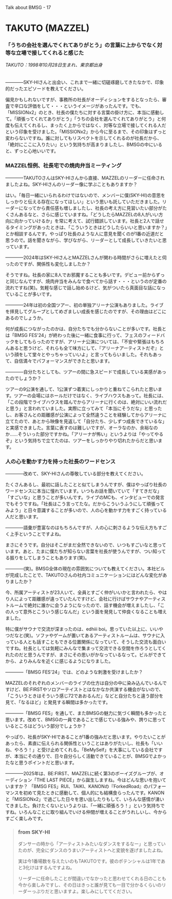 Talk about BMSG - 17

# TAKUTO (MAZZEL)
### 「うちの会社を選んでくれてありがとう」の言葉に上からでなく対等な立場で接してくれると感じた

*TAKUTO：1998年10月28日生まれ、東京都出身*
<br/><br/><br/>
————SKY-HIさんと出会い、これまで一緒に切磋琢磨してきたなかで、印象的だったエピソードを教えてください。

偏見かもしれないですが、事務所の社長がオーディションをするとなったら、審査で辛口な評価をして・・・というイメージがあったんです。でも、「MISSIONx2」のとき、社長の僕たちに対する言葉の掛け方に、本当に感動して。「頑張ってくれてありがとう」「うちの会社を選んでくれてありがとう」と何度も伝えてくれるし、まったく上からではなく、対等な立場で接してくれる人だという印象を受けました。「MISSIONx2」から今に至るまで、その印象はずっと変わらないですね。誰に対してもリスペクトを示してくれるのが社長だから、「絶対にここに入りたい」という気持ちが高まりましたし、BMSGの中にいると、ずっと心地いいです。

### MAZZEL恒例、社長宅での焼肉弁当ミーティング

————TAKUTOさんはSKY-HIさんから直接、MAZZELのリーダーに任命されましたよね。SKY-HIさんのリーダー像に学ぶこともありますか？

はい。「毎日一緒にいられるわけではないので、メンバーに僕(SKY-HI)の意思をしっかりと伝える存在になってほしい」という思いも託していただきました。リーダーになってから責任感も増しましたし、社長の考え方に見習いたい部分がたくさんあるなと、さらに感じていますね。「どうしたらMAZZELの8人がいい方向に向かっていけるか」を常に考えて、試行錯誤しています。社長と2人で話せるタイミングがあったときは、「こういうときはどうしたらいいと思いますか？」とか相談するんです。やっぱり社長のような人に意見を聞くのが1番の近道だと思うので。話を聞きながら、学びながら、リーダーとして成長していきたいと思っています。

————2024年はSKY-HIさんとMAZZELさんが関わる時間がさらに増えたと伺ったのですが、関係性も変化しましたか？

そうですね。社長の家に8人でお邪魔することも多いです。デビュー前からずっと同じなんですが、焼肉弁当をみんなで食べてから話す・・・というのが定番の流れですね(笑)。気軽な感じで話し始めるけど、気がついたら真面目な話になっていることが多いです。

————24年は初の全国ツアー、初の単独アリーナ公演もありました。ライブを拝見してグループとしてめざましい成長を感じたのですが、その理由はどこにあるのでしょうか。

何が成長につながったのかは、自分たちでも分からないことが多いです。社長とは「BMSG FES'24」が終わった後に一緒に食事に行って、フェスのフィードバックをしてもらったのですが、アリーナ公演については、「不安や緊張はもちろんあると思うけど、それらも全て味方にして、『アリーナアーティストだぞ』という顔をして堂々とやっちゃっていいよ」と言ってもらいました。それもあって、自信満々でパフォーマンスができたと思います。

————自分たちとしても、ツアーの間に急スピードで成長している実感があったのでしょうか？

ツアーの9公演を通して、1公演ずつ着実にしっかりと重ねてこられたと思います。ツアーの会場にはホールだけではなく、ライブハウスもあって。社長には、「この段階でライブハウスを踏んでからアリーナに行くのは、絶対にいい流れだと思う」と言われていました。実際に立ってみて「本当にそうだな」と思ったし、お客さんとの距離感が公演によって全然違うことを経験してからアリーナに立てたので、あとから映像を見返して「自分たち、少しずつ成長できているな」と実感できました。言葉に表すのは難しいですが、オーラなのか、余裕なのか......そういった部分ですかね。「アリーナが怖い」というよりは「やってやるぞ」という気持ちで立てたのは、ツアーをしっかりやり切れたからだと思います。

### 人の心を動かす力を持った社長のワードセンス

————改めて、SKY-HIさんの尊敬している部分を教えてください。

たくさんあるし、最初に話したことと似てしまうんですが、僕はやっぱり社長のワードセンスに本当に憧れています。いつもお話を聞いていて「すてきだな」「すごいな」と思うことが多いんです。ライブのMCも、インタビューでの発言でもそうですね。「社長はこう言ってたな。だからこういうふうにして頑張ってみよう」と日々意識することが多いので、人の心を動かす力をすごく持っている人だと思います。

————語彙が豊富なのはもちろんですが、人の心に刺さるような伝え方もすごく上手ということですよね。

まさにそうです。自分はそこがまだ全然できないので、いつもすごいなと思っています。あと、たまに僕たちが知らない言葉を社長が使うんですが、つい知ってる振りをしてしまうこともあります(笑)。

————(笑)。BMSG全体の現在の雰囲気についても教えてください。本社ビルが完成したことで、TAKUTOさんの社内コミュニケーションにはどんな変化がありましたか？

今、所属アーティストが23人いて、全員とすごく仲がいいかと言われたら、やはり人によって距離感が違っていたんですけど、会社に行けばサウナやアーティストルームで絶対に誰かに会うようになったので、話す機会が増えましたし、「この人って意外とこういう感じなんだ」という面を発見して仲良くなることも増えました。

特に僕がサウナで交流が深まったのは、edhiii boi。思っていた以上に、いいやつだなと(笑)。ソファやゲームが置いてあるアーティストルームは、サウナに入っている人とも話すこともできる位置関係になっていて、そうした交流も面白いですね。社長としては気軽にみんなで集まって交流できる空間を作ろうとしてくれたのだと思うんですが、まさにその思いがかなっているなって。ビルができてから、よりみんなを近くに感じるようになりました。

————「BMSG FES'24」では、どのような刺激を受けましたか？

MAZZELのそれぞれのメンバーのライブの仕方は自分の中に染み込んでいるんですけど、BE:FIRSTやソロアーテイストとはなかなか共演する機会がないので、「こういうときはそういう感じ72であおるんだ」などと自分たちと違う部分を見て、「なるほど」と発見する瞬間は多かったです。

————「BMSG FES」を通して、またBMSGの魅力に気づく瞬間も多かったと思います。改めて、BMSGの一員であることで感じている強みや、誇りに思っているところはどういう部分でしょうか？

やっぱり、社長がSKY-HIであることが1番の強みだと思います。やりたいことがあったら、素直に伝えられる関係性ということはありがたいし、社長も「いいね、やろう！」と受け止めてくれる。「BeMySelf」を大事にしている会社ですが、本当にその通りで、日々自分らしく活動できていることが、BMSGでよかったなと思うポイントだと思います。

————2025年は、BE:FIRST、MAZZELに続く第3のボーイズグループが、オーディション「THE LAST PIECE」から誕生しますね。今はどんな思いを抱いていますか？
「BMSG FES」RUI、TAIKI、KANONの『ForkedRoad』のパフォーマンスを初めて見たときに感動して、個人的にも結構食らったんです。KANONと「MISSIONx2」で過ごした日々を思い出したりもして、いろんな感情が湧いてきました。負けたくないというよりは、「一緒に頑張ろう！」という気持ちですね。いろんなことに取り組んでいける仲間が増えることがうれしいし、今からすごく楽しみです。



> ### from SKY-HI
> 
> ダンサーの時から「アーティストみたいなダンスをするなー」と思っていたのが、完全にダンスのうまいアーティストへと変貌を遂げましたよね。
> 
> 実は今1番場数を与えたいのもTAKUTOです。彼のポテンシャルは1年であと3化けはするんですよね。
> 
> リーダーに任命したことが間違いでなかったと思わせてくれる日のことも今から楽しみですし、その日はきっと誰が見ても一目で分かるくらいのリーダーっぷりだと思いますよ。楽しみにしててください。
> 



